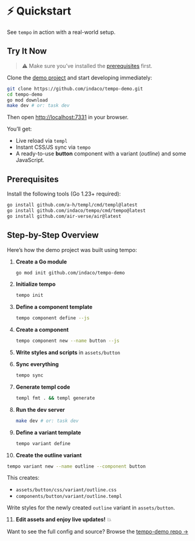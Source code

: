 # ⚡ Quickstart

See `tempo` in action with a real-world setup.

## Try It Now

> ⚠️ Make sure you’ve installed the [prerequisites](#prerequisites) first.

Clone the [demo project](https://github.com/indaco/tempo-demo) and start developing immediately:

```bash
git clone https://github.com/indaco/tempo-demo.git
cd tempo-demo
go mod download
make dev # or: task dev
```

Then open [http://localhost:7331](http://localhost:7331) in your browser.

You’ll get:

- Live reload via `templ`
- Instant CSS/JS sync via `tempo`
- A ready-to-use **button** component with a variant (_outline_) and some JavaScript.

## Prerequisites

Install the following tools (Go 1.23+ required):

```bash
go install github.com/a-h/templ/cmd/templ@latest
go install github.com/indaco/tempo/cmd/tempo@latest
go install github.com/air-verse/air@latest
```

## Step-by-Step Overview

Here’s how the demo project was built using tempo:

1. **Create a Go module**

   ```bash
   go mod init github.com/indaco/tempo-demo
   ```

2. **Initialize tempo**

   ```bash
   tempo init
   ```

3. **Define a component template**

   ```bash
   tempo component define --js
   ```

4. **Create a component**

   ```bash
   tempo component new --name button --js
   ```

5. **Write styles and scripts** in `assets/button`
6. **Sync everything**

   ```bash
   tempo sync
   ```

7. **Generate templ code**

   ```bash
   templ fmt . && templ generate
   ```

8. **Run the dev server**

   ```bash
   make dev # or: task dev
   ```

9. **Define a variant template**

   ```bash
   tempo variant define
   ```

10. **Create the outline variant**

   ```bash
   tempo variant new --name outline --component button
   ```

   This creates:

- `assets/button/css/variant/outline.css`
- `components/button/variant/outline.templ`

Write styles for the newly created `outline` variant in `assets/button`.

11. **Edit assets and enjoy live updates!** 💥

Want to see the full config and source?
Browse the [tempo-demo repo →](https://github.com/indaco/tempo-demo)
